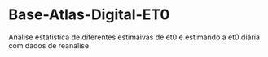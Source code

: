 # Base-Atlas-Digital-ET0
 Analise estatistica de diferentes estimaivas de et0 e estimando a et0 diária com dados de reanalise
